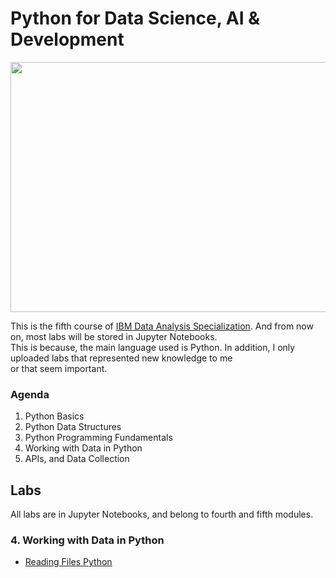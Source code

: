 # Python for Data Science, AI & Development

<img src="https://d3f1iyfxxz8i1e.cloudfront.net/courses/course_image/2b263bb91de1.jpg" width="650" height="400">


This is the fifth course of [IBM Data Analysis Specialization](https://www.coursera.org/account/accomplishments/professional-cert/947G6HG93HX8). And from now on, most labs will be stored in Jupyter Notebooks.  
This is because, the main language used is Python. In addition, I only uploaded labs that represented new knowledge to me  
or that seem important.

### Agenda

1. Python Basics
2. Python Data Structures
3. Python Programming Fundamentals
4. Working with Data in Python
5. APIs, and Data Collection

## Labs

All labs are in Jupyter Notebooks, and belong to fourth and fifth modules. 

### 4. Working with Data in Python 

- [Reading Files Python](/PY0101EN-4-1-ReadFile.ipynb)

